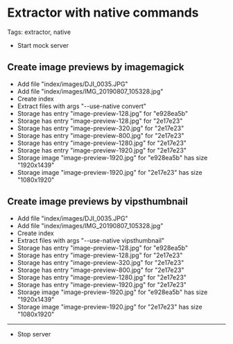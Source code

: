 # Extractor with native commands

Tags: extractor, native

* Start mock server

## Create image previews by imagemagick

* Add file "index/images/DJI_0035.JPG"
* Add file "index/images/IMG_20190807_105328.jpg"
* Create index
* Extract files with args "--use-native convert"
* Storage has entry "image-preview-128.jpg" for "e928ea5b"
* Storage has entry "image-preview-128.jpg" for "2e17e23"
* Storage has entry "image-preview-320.jpg" for "2e17e23"
* Storage has entry "image-preview-800.jpg" for "2e17e23"
* Storage has entry "image-preview-1280.jpg" for "2e17e23"
* Storage has entry "image-preview-1920.jpg" for "2e17e23"
* Storage image "image-preview-1920.jpg" for "e928ea5b" has size "1920x1439"
* Storage image "image-preview-1920.jpg" for "2e17e23" has size "1080x1920"

## Create image previews by vipsthumbnail

* Add file "index/images/DJI_0035.JPG"
* Add file "index/images/IMG_20190807_105328.jpg"
* Create index
* Extract files with args "--use-native vipsthumbnail"
* Storage has entry "image-preview-128.jpg" for "e928ea5b"
* Storage has entry "image-preview-128.jpg" for "2e17e23"
* Storage has entry "image-preview-320.jpg" for "2e17e23"
* Storage has entry "image-preview-800.jpg" for "2e17e23"
* Storage has entry "image-preview-1280.jpg" for "2e17e23"
* Storage has entry "image-preview-1920.jpg" for "2e17e23"
* Storage image "image-preview-1920.jpg" for "e928ea5b" has size "1920x1439"
* Storage image "image-preview-1920.jpg" for "2e17e23" has size "1080x1920"

___
* Stop server
